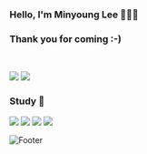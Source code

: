 ### Hello, I'm Minyoung Lee 🌊🌊🌊
### Thank you for coming :-)
<br/>

<img style="display:inline-block;" src="http://mazassumnida.wtf/api/v2/generate_badge?boj=pengsoo13">  <img style="display:inline-block;" src="http://mazandi.herokuapp.com/api?handle=pengsoo13&theme=warm"/>

### Study 📓
<img src="https://img.shields.io/badge/Python-3776AB?style=flat-square&logo=python&logoColor=white"/> <img src="https://img.shields.io/badge/HTML5-E34F26?style=flat-square&logo=html5&logoColor=white"/> <img src="https://img.shields.io/badge/CSS3-1572B6?style=flat-square&logo=css3&logoColor=white"/> <img src="https://img.shields.io/badge/JavaScript-F7DF1E?style=flat-square&logo=javascript&logoColor=white"/>

![Footer](https://capsule-render.vercel.app/api?type=waving&color=a5d9ff&height=150&section=footer)
